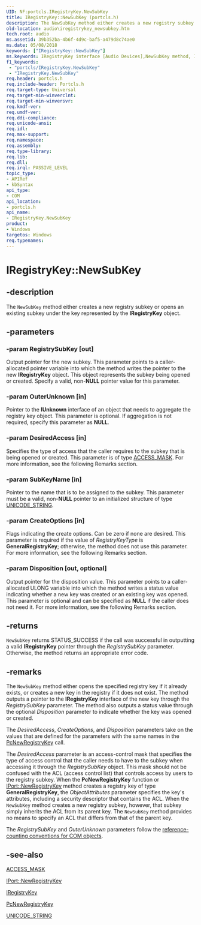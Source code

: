 ```yaml
---
UID: NF:portcls.IRegistryKey.NewSubKey
title: IRegistryKey::NewSubKey (portcls.h)
description: The NewSubKey method either creates a new registry subkey or opens an existing subkey under the key represented by the IRegistryKey object.
old-location: audio\iregistrykey_newsubkey.htm
tech.root: audio
ms.assetid: 39b352ba-4b6f-4d9c-baf5-a479d8c74ae0
ms.date: 05/08/2018
keywords: ["IRegistryKey::NewSubKey"]
ms.keywords: IRegistryKey interface [Audio Devices],NewSubKey method, IRegistryKey.NewSubKey, IRegistryKey::NewSubKey, NewSubKey, NewSubKey method [Audio Devices], NewSubKey method [Audio Devices],IRegistryKey interface, audio.iregistrykey_newsubkey, audmp-routines_8a9e8a73-551d-46d4-90a8-f24183c38d8d.xml, portcls/IRegistryKey::NewSubKey
f1_keywords:
 - "portcls/IRegistryKey.NewSubKey"
 - "IRegistryKey.NewSubKey"
req.header: portcls.h
req.include-header: Portcls.h
req.target-type: Universal
req.target-min-winverclnt: 
req.target-min-winversvr: 
req.kmdf-ver: 
req.umdf-ver: 
req.ddi-compliance: 
req.unicode-ansi: 
req.idl: 
req.max-support: 
req.namespace: 
req.assembly: 
req.type-library: 
req.lib: 
req.dll: 
req.irql: PASSIVE_LEVEL
topic_type:
- APIRef
- kbSyntax
api_type:
- COM
api_location:
- portcls.h
api_name:
- IRegistryKey.NewSubKey
product:
- Windows
targetos: Windows
req.typenames: 
---
```


# IRegistryKey::NewSubKey


## -description


The <code>NewSubKey</code> method either creates a new registry subkey or opens an existing subkey under the key represented by the <b>IRegistryKey</b> object.


## -parameters




### -param RegistrySubKey [out]

Output pointer for the new subkey. This parameter points to a caller-allocated pointer variable into which the method writes the pointer to the new <b>IRegistryKey</b> object. This object represents the subkey being opened or created. Specify a valid, non-<b>NULL</b> pointer value for this parameter.


### -param OuterUnknown [in]

Pointer to the <b>IUnknown</b> interface of an object that needs to aggregate the registry key object. This parameter is optional. If aggregation is not required, specify this parameter as <b>NULL</b>.


### -param DesiredAccess [in]

Specifies the type of access that the caller requires to the subkey that is being opened or created. This parameter is of type <a href="https://docs.microsoft.com/windows-hardware/drivers/kernel/access-mask">ACCESS_MASK</a>. For more information, see the following Remarks section.


### -param SubKeyName [in]

Pointer to the name that is to be assigned to the subkey. This parameter must be a valid, non-<b>NULL</b> pointer to an initialized structure of type <a href="https://docs.microsoft.com/windows/desktop/api/ntdef/ns-ntdef-_unicode_string">UNICODE_STRING</a>.


### -param CreateOptions [in]

Flags indicating the create options. Can be zero if none are desired. This parameter is required if the value of <i>RegistryKeyType</i> is <b>GeneralRegistryKey</b>; otherwise, the method does not use this parameter. For more information, see the following Remarks section.


### -param Disposition [out, optional]

Output pointer for the disposition value. This parameter points to a caller-allocated ULONG variable into which the method writes a status value indicating whether a new key was created or an existing key was opened. This parameter is optional and can be specified as <b>NULL</b> if the caller does not need it. For more information, see the following Remarks section.


## -returns



<code>NewSubKey</code> returns STATUS_SUCCESS if the call was successful in outputting a valid <b>IRegistryKey</b> pointer through the <i>RegistrySubKey</i> parameter. Otherwise, the method returns an appropriate error code.




## -remarks



The <code>NewSubKey</code> method either opens the specified registry key if it already exists, or creates a new key in the registry if it does not exist. The method outputs a pointer to the <b>IRegistryKey</b> interface of the new key through the <i>RegistrySubKey</i> parameter. The method also outputs a status value through the optional <i>Disposition</i> parameter to indicate whether the key was opened or created.

The <i>DesiredAccess</i>, <i>CreateOptions</i>, and <i>Disposition</i> parameters take on the values that are defined for the parameters with the same names in the <a href="https://docs.microsoft.com/windows-hardware/drivers/ddi/portcls/nf-portcls-pcnewregistrykey">PcNewRegistryKey</a> call.

The <i>DesiredAccess</i> parameter is an access-control mask that specifies the type of access control that the caller needs to have to the subkey when accessing it through the <i>RegistrySubKey</i> object. This mask should not be confused with the ACL (access control list) that controls access by users to the registry subkey. When the <b>PcNewRegistryKey</b> function or <a href="https://docs.microsoft.com/windows-hardware/drivers/ddi/portcls/nf-portcls-iport-newregistrykey">IPort::NewRegistryKey</a> method creates a registry key of type <b>GeneralRegistryKey</b>, the <i>ObjectAttributes</i> parameter specifies the key's attributes, including a security descriptor that contains the ACL. When the <code>NewSubKey</code> method creates a new registry subkey, however, that subkey simply inherits the ACL from its parent key. The <code>NewSubKey</code> method provides no means to specify an ACL that differs from that of the parent key.

The <i>RegistrySubKey</i> and <i>OuterUnknown</i> parameters follow the <a href="https://docs.microsoft.com/windows-hardware/drivers/audio/reference-counting-conventions-for-com-objects">reference-counting conventions for COM objects</a>.




## -see-also




<a href="https://docs.microsoft.com/windows-hardware/drivers/kernel/access-mask">ACCESS_MASK</a>



<a href="https://docs.microsoft.com/windows-hardware/drivers/ddi/portcls/nf-portcls-iport-newregistrykey">IPort::NewRegistryKey</a>



<a href="https://docs.microsoft.com/windows-hardware/drivers/ddi/portcls/nn-portcls-iregistrykey">IRegistryKey</a>



<a href="https://docs.microsoft.com/windows-hardware/drivers/ddi/portcls/nf-portcls-pcnewregistrykey">PcNewRegistryKey</a>



<a href="https://docs.microsoft.com/windows/desktop/api/ntdef/ns-ntdef-_unicode_string">UNICODE_STRING</a>
 

 

